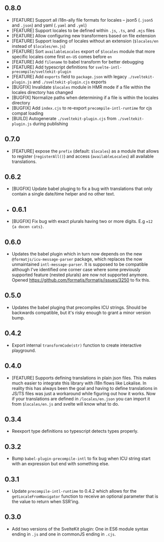 ## 0.8.0
- [FEATURE] Support all i18n-ally file formats for locales – json5 (`.json5` and `.json`) and yaml (`.yaml` and `.yml`)
- [FEATURE] Support locales to be defined within `.js`, `.ts`, and `.mjs` files
- [FEATURE] Allow configuring new transformers based on file extension
- [FEATURE] Support loading of locales without an extension (`$locales/en` instead of `$locales/en.js`)
- [FEATURE] Sort `availableLocales` export of `$locales` module that more specific locales come first `en-US` comes before `en`
- [FEATURE] Add `filename` to babel transform for better debugging
- [FEATURE] Add typescript definitions for `svelte-intl-precompile/sveltekit-plugin`
- [FEATURE] Add `exports` field to `package.json` with legacy `./sveltekit-plugin.js` and `./sveltekit-plugin.cjs` exports
- [BUGFIX] Invalidate `$locales` module in HMR mode if a file within the locales directory has changed
- [BUGFIX] Normalize paths when determining if a file is within the locales directory
- [BUGFIX] Add `index.cjs` to re-export `precompile-intl-runtime` for cjs compat loading
- [BUILD] Autogenerate `./sveltekit-plugin.cjs` from `./sveltekit-plugin.js` during publishing
## 0.7.0
- [FEATURE] expose the `prefix` (default: `$locales`) as a module that allows to register (`registerAll()`) and access (`availableLocales`) all available translations.
## 0.6.2
- [BUGFIX] Update babel pluging to fix a bug with translations that only contain a single date/time helper and no other text.
- ## 0.6.1
- [BUGFIX] Fix bug with exact plurals having two or more digits. E.g `=12 {a docen cats}`.
## 0.6.0
- Updates the babel plugin which in turn now depends on the new `@formatjs/icu-message-parser` package, which replaces the now 
  unmaintained `intl-message-parser`. It is supposed to be compatible although I've identified one corner case where some previously
  supported feature (nested plurals) are now not supported anymore. Opened https://github.com/formatjs/formatjs/issues/3250 to fix this.
## 0.5.0
- Updates the babel pluging that precompiles ICU strings. Should be backwards compatible, but it's risky enough to grant a minor version bump.
## 0.4.2
- Export internal `transformCode(str)` function to create interactive playground.
## 0.4.0
- [FEATURE] Supports defining translations in plain json files. This makes much easier to integrate this library with i18n flows like Lokalise. In reality this 
  has always been the goal and having to define translations in JS/TS files was just a workaround while figuring out how it works.
  Now if your translations are defined in `/locales/en.json` you can import it from `$locales/en.js` and svelte will know what to do.
## 0.3.4
- Reexport type definitions so typescript detects types properly.
## 0.3.2
- Bump `babel-plugin-precompile-intl` to fix bug when ICU string start with an expression but end with something else.
## 0.3.1
- Update `precompile-intl-runtime` to 0.4.2 which allows for the `getLocaleFromNavigator` function to receive an optional parameter that is the value to return when SSR'ing.

## 0.3.0

- Add two versions of the SvelteKit plugin: One in ES6 module syntax ending in `.js` and one in commonJS ending in `.cjs`.

